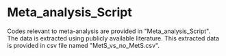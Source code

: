 # Meta_analysis_Script
Codes relevant to meta-analysis are provided in "Meta_analysis_Script".  
The data is extracted using publicly available literature. This extracted data is provided in csv file named "MetS_vs_no_MetS.csv".



